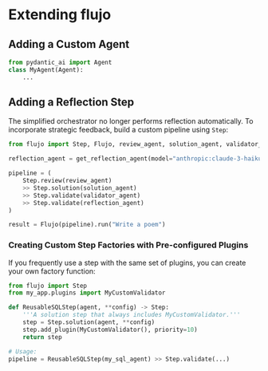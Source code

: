 # Extending flujo

## Adding a Custom Agent

```python
from pydantic_ai import Agent
class MyAgent(Agent):
    ...
```

## Adding a Reflection Step

The simplified orchestrator no longer performs reflection automatically. To
incorporate strategic feedback, build a custom pipeline using `Step`:

```python
from flujo import Step, Flujo, review_agent, solution_agent, validator_agent, get_reflection_agent

reflection_agent = get_reflection_agent(model="anthropic:claude-3-haiku")

pipeline = (
    Step.review(review_agent)
    >> Step.solution(solution_agent)
    >> Step.validate(validator_agent)
    >> Step.validate(reflection_agent)
)

result = Flujo(pipeline).run("Write a poem")
```

### Creating Custom Step Factories with Pre-configured Plugins

If you frequently use a step with the same set of plugins, you can create your own factory function:

```python
from flujo import Step
from my_app.plugins import MyCustomValidator

def ReusableSQLStep(agent, **config) -> Step:
    '''A solution step that always includes MyCustomValidator.'''
    step = Step.solution(agent, **config)
    step.add_plugin(MyCustomValidator(), priority=10)
    return step

# Usage:
pipeline = ReusableSQLStep(my_sql_agent) >> Step.validate(...)
```
